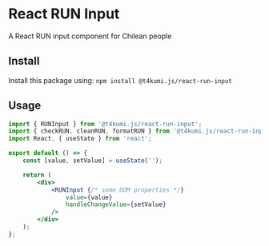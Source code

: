 # React RUN Input

A React RUN input component for Chilean people

## Install

Install this package using: `npm install @t4kumi.js/react-run-input`

## Usage

```jsx
import { RUNInput } from '@t4kumi.js/react-run-input';
import { checkRUN, cleanRUN, formatRUN } from '@t4kumi.js/react-run-input';
import React, { useState } from 'react';

export default () => {
    const [value, setValue] = useState('');

    return (
        <div>
            <RUNInput {/* some DOM properties */}
                value={value}
                handleChangeValue={setValue}
            />
        </div>
    );
};
```
